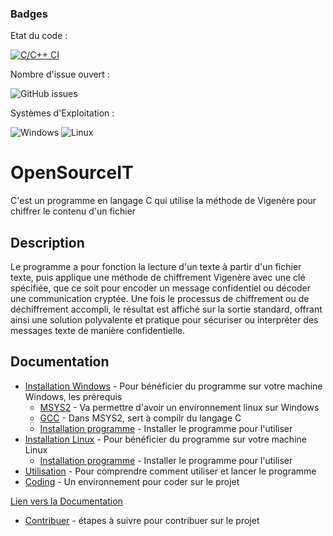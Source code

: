### Badges

Etat du code :

[![C/C++ CI](https://github.com/Lucass307/OpenSourceIT/actions/workflows/c.yml/badge.svg)](https://github.com/Lucass307/OpenSourceIT/actions/workflows/c.yml)

Nombre d'issue ouvert :

![GitHub issues](https://img.shields.io/github/issues/Lucass307/OpenSourceIT)

Systèmes d'Exploitation :

![Windows](https://img.shields.io/badge/Windows-Supported-brightgreen)
![Linux](https://img.shields.io/badge/Linux-Supported-brightgreen)

# OpenSourceIT

C'est un programme en langage C qui utilise la méthode de Vigenère pour chiffrer le contenu d'un fichier

## Description

Le programme a pour fonction la lecture d'un texte à partir d'un fichier texte, puis applique une méthode de chiffrement Vigenère avec une clé spécifiée, que ce soit pour encoder un message confidentiel ou décoder une communication cryptée. Une fois le processus de chiffrement ou de déchiffrement accompli, le résultat est affiché sur la sortie standard, offrant ainsi une solution polyvalente et pratique pour sécuriser ou interpréter des messages texte de manière confidentielle.


## Documentation

* [Installation Windows](https://lien-ici) - Pour bénéficier du programme sur votre machine Windows, les prérequis 
  * [MSYS2](https://lien-ici#tag) - Va permettre d'avoir un environnement linux sur Windows
  * [GCC](https://lien-ici#tag) - Dans MSYS2, sert à compilr du langage C
  * [Installation programme](https://lien-ici#tag) - Installer le programme pour l'utiliser
* [Installation Linux](https://lien-ici) - Pour bénéficier du programme sur votre machine Linux
  * [Installation programme](https://lien-ici#tag) - Installer le programme pour l'utiliser
* [Utilisation](https://lien-ici) - Pour comprendre comment utiliser et lancer le programme
* [Coding](https://Lucass307.github.io/OpenSourceIT/docs/coding.md) - Un environnement pour coder sur le projet

[Lien vers la Documentation](https://<nom_utilisateur>.github.io/<nom_dépôt>/docs/)

* [Contribuer](https://lien-ici) - étapes à suivre pour contribuer sur le projet

